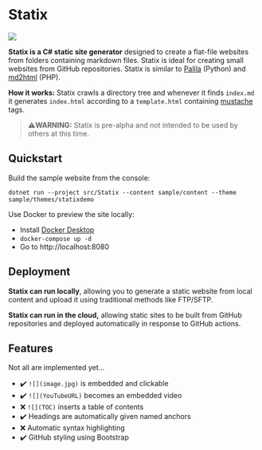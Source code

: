 # Statix

[![](https://img.shields.io/github/workflow/status/swharden/Statix/build%20and%20test)](https://github.com/swharden/Statix/actions/workflows/build-and-test.yaml)

**Statix is a C# static site generator** designed to create a flat-file websites from folders containing markdown files. Statix is ideal for creating small websites from GitHub repositories. Statix is similar to [Palila](https://github.com/swharden/Palila) (Python) and [md2html](https://github.com/swharden/md2html-php) (PHP).

**How it works:** Statix crawls a directory tree and whenever it finds `index.md` it generates `index.html` according to a `template.html` containing [mustache](https://mustache.github.io) tags.

> **⚠️WARNING:** Statix is pre-alpha and not intended to be used by others at this time.

## Quickstart

Build the sample website from the console:

```
dotnet run --project src/Statix --content sample/content --theme sample/themes/statixdemo
```

Use Docker to preview the site locally:
* Install [Docker Desktop](https://www.docker.com/products/docker-desktop) 
* `docker-compose up -d`
* Go to http://localhost:8080

## Deployment

**Statix can run locally**, allowing you to generate a static website from local content and upload it using traditional methods like FTP/SFTP.

**Statix can run in the cloud,** allowing static sites to be built from GitHub repositories and deployed automatically in response to GitHub actions.

## Features

Not all are implemented yet...

* ✔️ `![](image.jpg)` is embedded and clickable
* ✔️ `![](YouTubeURL)` becomes an embedded video
* ❌ `![](TOC)` inserts a table of contents
* ✔️ Headings are automatically given named anchors
* ❌ Automatic syntax highlighting
* ✔️ GitHub styling using Bootstrap